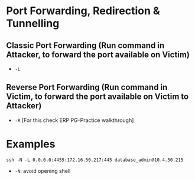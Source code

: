 # Port Forwarding, Redirection & Tunnelling

## Classic Port Forwarding (Run command in Attacker, to forward the port available on Victim)
- `-L`

## Reverse Port Forwarding (Run command in Victim, to forward the port available on Victim to Attacker)
- `-R` [For this check ERP PG-Practice walkthrough]

# Examples
```
ssh -N -L 0.0.0.0:4455:172.16.50.217:445 database_admin@10.4.50.215
```
- `-N`: avoid opening shell

